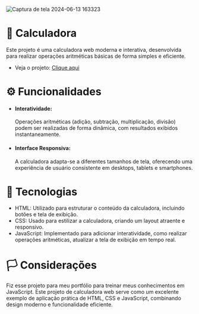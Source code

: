 
![Captura de tela 2024-06-13 163323](https://github.com/andrefelipepp/Calculadora/assets/144925799/3796d3c6-5584-4b95-9109-535a285021c5)

<h1>📱 Calculadora</h1>

<p>Este projeto é uma calculadora web moderna e interativa, desenvolvida para realizar operações aritméticas básicas de forma simples e eficiente.</p>

<ul>
  <li>Veja o projeto: <a href="https://calculadora-andrefelipepps-projects.vercel.app/"> Clique aqui</a> </li>
</ul>

<h1>⚙️ Funcionalidades</h1>

<ul>
  <li><h4>Interatividade:</h4> Operações aritméticas (adição, subtração, multiplicação, divisão) podem ser realizadas de forma dinâmica, com resultados exibidos instantaneamente.</li>
  <li><h4>Interface Responsiva:</h4> A calculadora adapta-se a diferentes tamanhos de tela, oferecendo uma experiência de usuário consistente em desktops, tablets e smartphones.</li>
</ul>

<h1>🚀 Tecnologias</h1>

<ul>
  <li>HTML: Utilizado para estruturar o conteúdo da calculadora, incluindo botões e tela de exibição.</li>
  <li>CSS: Usado para estilizar a calculadora, criando um layout atraente e responsivo.</li>
  <li>JavaScript: Implementado para adicionar interatividade, como realizar operações aritméticas, atualizar a tela de exibição em tempo real.</li>
</ul>

<h1>🏳️ Considerações</h1>

<p>Fiz esse projeto para meu portfólio para treinar meus conhecimentos em JavaScript. Este projeto de calculadora web serve como um excelente exemplo de aplicação prática de HTML, CSS e JavaScript, combinando design moderno e funcionalidade eficiente. </p>
